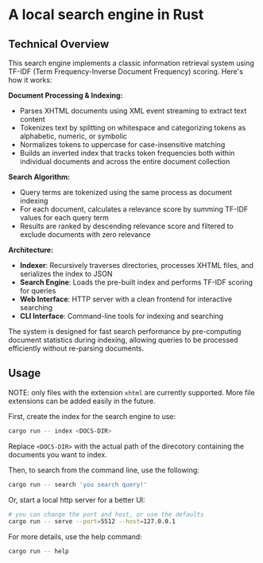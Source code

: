# A local search engine in Rust

## Technical Overview

This search engine implements a classic information retrieval system using TF-IDF (Term Frequency-Inverse Document Frequency) scoring. Here's how it works:

**Document Processing & Indexing:**
- Parses XHTML documents using XML event streaming to extract text content
- Tokenizes text by splitting on whitespace and categorizing tokens as alphabetic, numeric, or symbolic
- Normalizes tokens to uppercase for case-insensitive matching
- Builds an inverted index that tracks token frequencies both within individual documents and across the entire document collection

**Search Algorithm:**
- Query terms are tokenized using the same process as document indexing
- For each document, calculates a relevance score by summing TF-IDF values for each query term
- Results are ranked by descending relevance score and filtered to exclude documents with zero relevance

**Architecture:**
- **Indexer**: Recursively traverses directories, processes XHTML files, and serializes the index to JSON
- **Search Engine**: Loads the pre-built index and performs TF-IDF scoring for queries
- **Web Interface**: HTTP server with a clean frontend for interactive searching
- **CLI Interface**: Command-line tools for indexing and searching

The system is designed for fast search performance by pre-computing document statistics during indexing, allowing queries to be processed efficiently without re-parsing documents.

## Usage

NOTE: only files with the extension `xhtml` are currently supported. More file extensions can be added easily in the future.

First, create the index for the search engine to use:

```bash
cargo run -- index <DOCS-DIR>
```

Replace `<DOCS-DIR>` with the actual path of the direcotory containing the documents you want to index.

Then, to search from the command line, use the following:

```bash
cargo run -- search 'you search query!'
```

Or, start a local http server for a better UI:

```bash
# you can change the port and host, or use the defaults
cargo run -- serve --port=5512 --host=127.0.0.1
```

For more details, use the help command:

```bash
cargo run -- help
```

